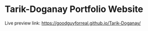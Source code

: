 # Tarik-Doganay Portfolio Website

Live preview link: https://goodguyforreal.github.io/Tarik-Doganay/
